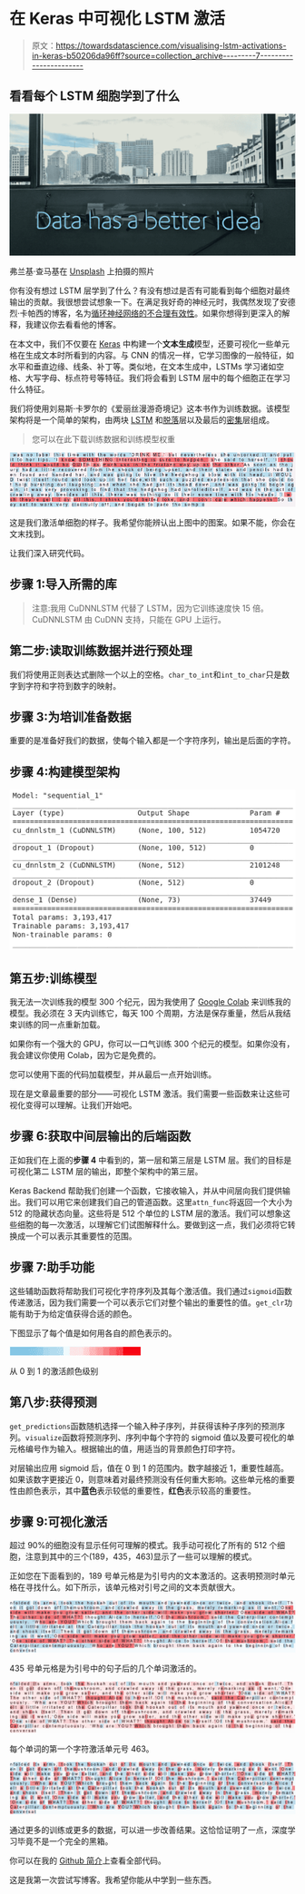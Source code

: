 # 在 Keras 中可视化 LSTM 激活

> 原文：<https://towardsdatascience.com/visualising-lstm-activations-in-keras-b50206da96ff?source=collection_archive---------7----------------------->

## 看看每个 LSTM 细胞学到了什么

![](img/8957e6addf063c2b4dba32208e2efc9e.png)

弗兰基·查马基在 [Unsplash](https://unsplash.com/s/photos/artificial-intelligence?utm_source=unsplash&utm_medium=referral&utm_content=creditCopyText) 上拍摄的照片

你有没有想过 LSTM 层学到了什么？有没有想过是否有可能看到每个细胞对最终输出的贡献。我很想尝试想象一下。在满足我好奇的神经元时，我偶然发现了安德烈·卡帕西的博客，名为[循环神经网络的不合理有效性](http://karpathy.github.io/2015/05/21/rnn-effectiveness/)。如果你想得到更深入的解释，我建议你去看看他的博客。

在本文中，我们不仅要在 [Keras](https://keras.io/) 中构建一个**文本生成**模型，还要可视化一些单元格在生成文本时所看到的内容。与 CNN 的情况一样，它学习图像的一般特征，如水平和垂直边缘、线条、补丁等。类似地，在文本生成中，LSTMs 学习诸如空格、大写字母、标点符号等特征。我们将会看到 LSTM 层中的每个细胞正在学习什么特征。

我们将使用刘易斯·卡罗尔的《爱丽丝漫游奇境记》这本书作为训练数据。该模型架构将是一个简单的架构，由两块 [LSTM](https://keras.io/layers/recurrent/#lstm) 和[脱落](https://keras.io/layers/core/#dropout)层以及最后的[密集](https://keras.io/layers/core/#dense)层组成。

> 您可以在此下载训练数据和训练模型权重

![](img/4e699ea4e6bd3b53de3ff893657dae82.png)

这是我们激活单细胞的样子。我希望你能辨认出上图中的图案。如果不能，你会在文末找到。

让我们深入研究代码。

## 步骤 1:导入所需的库

> 注意:我用 CuDNNLSTM 代替了 LSTM，因为它训练速度快 15 倍。CuDNNLSTM 由 CuDNN 支持，只能在 GPU 上运行。

## 第二步:读取训练数据并进行预处理

我们将使用正则表达式删除一个以上的空格。`char_to_int`和`int_to_char`只是数字到字符和字符到数字的映射。

## 步骤 3:为培训准备数据

重要的是准备好我们的数据，使每个输入都是一个字符序列，输出是后面的字符。

## 步骤 4:构建模型架构

![](img/c45061a442397a60a8bcb5b1b4016d94.png)

## 第五步:训练模型

我无法一次训练我的模型 300 个纪元，因为我使用了 [Google Colab](https://colab.research.google.com/notebooks/intro.ipynb#recent=true) 来训练我的模型。我必须在 3 天内训练它，每天 100 个周期，方法是保存重量，然后从我结束训练的同一点重新加载。

如果你有一个强大的 GPU，你可以一口气训练 300 个纪元的模型。如果你没有，我会建议你使用 Colab，因为它是免费的。

您可以使用下面的代码加载模型，并从最后一点开始训练。

现在是文章最重要的部分——可视化 LSTM 激活。我们需要一些函数来让这些可视化变得可以理解。让我们开始吧。

## 步骤 6:获取中间层输出的后端函数

正如我们在上面的**步骤 4** 中看到的，第一层和第三层是 LSTM 层。我们的目标是可视化第二 LSTM 层的输出，即整个架构中的第三层。

Keras Backend 帮助我们创建一个函数，它接收输入，并从中间层向我们提供输出。我们可以用它来创建我们自己的管道函数。这里`attn_func`将返回一个大小为 512 的隐藏状态向量。这些将是 512 个单位的 LSTM 层的激活。我们可以想象这些细胞的每一次激活，以理解它们试图解释什么。要做到这一点，我们必须将它转换成一个可以表示其重要性的范围。

## 步骤 7:助手功能

这些辅助函数将帮助我们可视化字符序列及其每个激活值。我们通过`sigmoid`函数传递激活，因为我们需要一个可以表示它们对整个输出的重要性的值。`get_clr`功能有助于为给定值获得合适的颜色。

下图显示了每个值是如何用各自的颜色表示的。

![](img/015946905f704edc3786bf0dbd2c63ee.png)

从 0 到 1 的激活颜色级别

## 第八步:获得预测

`get_predictions`函数随机选择一个输入种子序列，并获得该种子序列的预测序列。`visualize`函数将预测序列、序列中每个字符的 sigmoid 值以及要可视化的单元格编号作为输入。根据输出的值，用适当的背景颜色打印字符。

对层输出应用 sigmoid 后，值在 0 到 1 的范围内。数字越接近 1，重要性越高。如果该数字更接近 0，则意味着对最终预测没有任何重大影响。这些单元格的重要性由颜色表示，其中**蓝色**表示较低的重要性，**红色**表示较高的重要性。

## 步骤 9:可视化激活

超过 90%的细胞没有显示任何可理解的模式。我手动可视化了所有的 512 个细胞，注意到其中的三个(189，435，463)显示了一些可以理解的模式。

正如您在下面看到的，189 号单元格是为引号内的文本激活的。这表明预测时单元格在寻找什么。如下所示，该单元格对引号之间的文本贡献很大。

![](img/c4a5d0ac83e68c3e945238b380b64e3d.png)

435 号单元格是为引号中的句子后的几个单词激活的。

![](img/52cd8c8c1856fe6137103ffaf7ee6d80.png)

每个单词的第一个字符激活单元号 463。

![](img/69b49636ecaf595e5a1480045e427385.png)

通过更多的训练或更多的数据，可以进一步改善结果。这恰恰证明了一点，深度学习毕竟不是一个完全的黑箱。

你可以在我的 [Github 简介](https://github.com/Praneet9/Visualising-LSTM-Activations)上查看全部代码。

这是我第一次尝试写博客。我希望你能从中学到一些东西。
